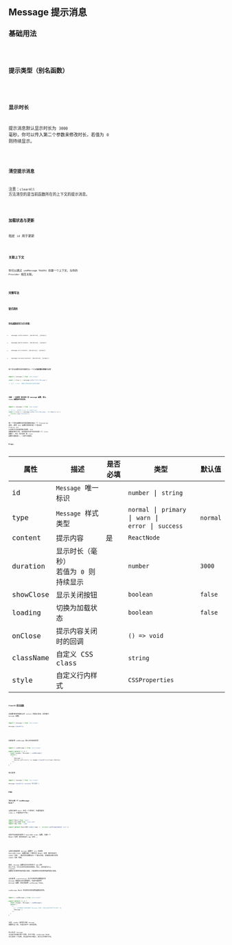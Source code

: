 ## Message 提示消息

### 基础用法

<code src="./demo/basic.tsx" />

### 提示类型（别名函数）

<code src="./demo/type.tsx" />

### 显示时长

提示消息默认显示时长为 `3000` 毫秒。你可以传入第二个参数来修改时长，若值为 `0` 则持续显示。

<code src="./demo/duration.tsx" />

### 清空提示消息

注意：`clearAll` 方法清空的是当前函数所在的上下文的提示消息。

<code src="./demo/clear.tsx" />

### 加载状态与更新

指定 `id` 用于更新

<code src="./demo/loading.tsx" />

### 关联上下文

你可以通过 `useMessage` hooks 创建一个上下文，与你的 `Provider` 相互关联。

<code src="./demo/context.tsx" />

### 完整写法

<code src="./demo/call.tsx" />

### 链式调用

<code src="./demo/chain-call.tsx" />

### 别名函数使用方式与参数：

- `message.info(content, [duration], [props])`

- `message.warn(content, [duration], [props])`

- `message.err(content, [duration], [props])`

- `message.success(content, [duration], [props])`

每个别名函数的返回值都包含一个关闭**当前提示消息**的函数

```ts
import { message } from 'are-visual'

const { close } = message.info('Info Message')

// 这个 `close` 便是关闭此条提示消息的函数
```

<br/>

**注意：一旦使用 `链式调用` 的 message 函数，那么 `close` 函数便不受支持。**

```ts
import { message } from 'are-visual'

// Error: 此时的 close 为 undefined
const { close } = message.info('Info Message', 0).then(() => {
  console.log('Callback')
})
```

每一个别名函数的返回类型都继承自一个 `PromiseLike` 类型，调用 `then` 函数时返回的是一个真正的 `Promise`，`Are` 以此种方式实现的链式调用，`then` 函数调用完毕后，返回值内已经不存在这样一个 `close` 函数了。所以 `链式调用` 和 `close` 函数只能取其一，二者不可兼得。

#### Props

| 属性      | 描述                                        | 是否必填 | 类型                                                          | 默认值   |
| --------- | ------------------------------------------- | -------- | ------------------------------------------------------------- | -------- |
| id        | `Message` 唯一标识                          |          | `number` \| `string`                                          |          |
| type      | `Message` 样式类型                          |          | `normal` \| `primary` \| `warn` \|<br /> `error` \| `success` | `normal` |
| content   | 提示内容                                    | 是       | `ReactNode`                                                   |          |
| duration  | 显示时长（毫秒）<br />若值为 `0` 则持续显示 |          | `number`                                                      | `3000`   |
| showClose | 显示关闭按钮                                |          | `boolean`                                                     | `false`  |
| loading   | 切换为加载状态                              |          | `boolean`                                                     | `false`  |
| onClose   | 提示内容关闭时的回调                        |          | `() => void`                                                  |          |
| className | 自定义 CSS class                            |          | `string`                                                      |          |
| style     | 自定义行内样式                              |          | `CSSProperties`                                               |          |

### `ClearAll`清空函数

此函数清空的是默认的 `context` 的提示消息。返回值为 `message` 函数。

```ts
import { message } from 'are-visual'

message.clearAll()
```

<br/>

如果使用 `useMessage` 那么你应该这样写：

```ts
import { useMessage } from 'are-visual'

export default () => {
  const [msgApi, Message] = useMessage()
  return (
    <>
      <Message />
      <Button onClick={() => msgApi.clearAll()}>Clear</Button>
    </>
  )
}
```

链式调用：

```ts
import { message } from 'are-visual'

message.clearAll().success('链式调用')
```

### FAQ

#### 为什么有一个 useMessage Hook？

当我们使用 `React` 开发一个项目时，你通常能在 `index.js` 中看到如下代码：

```ts
import React from 'react'
import ReactDOM from 'react-dom'
import App from './App'

export default ReactDOM.render(<App />, document.getElementById('root'))
```

这段代码末尾处调用了 `ReactDOM.render` 函数，创建一个 React 实例（暂且称其为 `App 实例`）。

<br/>

当我们直接调用 `message` 函数时，`Are` 会使用 `ReactDOM.render` 函数创建一个额外的 React 实例（暂且称其为 `Symbol 实例`），通过别名函数显示一个提示消息，这条提示被记录在 `Symbol 实例` 内部。

因此，`message` 函数无法访问到处于 `App 实例` 的上下文，它们之间并没有任何联系。所以，这也是为什么 `clearAll` 函数无法清除所有的提示消息，只能清除对应实例内部的提示消息。

当你使用 `createContext` 向子孙组件传递数据并且 `message` 需要显示这些数据时，你就不能使用 `message` 函数，而应该使用 `useMessage` Hook。

`useMessage` Hook 会返回对应的调用函数和实例。

```ts
import { useMessage } from 'are-visual'

export default () => {
  const [msgApi, Message] = useMessage()
  return (
    <>
      {/* 必须要插入当前创建的 Message 实例，才能与当前代码产生关联 */}
      <Message />
    </>
  )
}
```

当然，`msgApi` 使用方式和 `message` 函数完全一样，只是对应不一样的实例。

综上所述：`message` 与当前代码属于两个实例，互不关联。`useMessage` Hook 可以返回一个实例，在当前代码中插入，成为父子组件关系。
